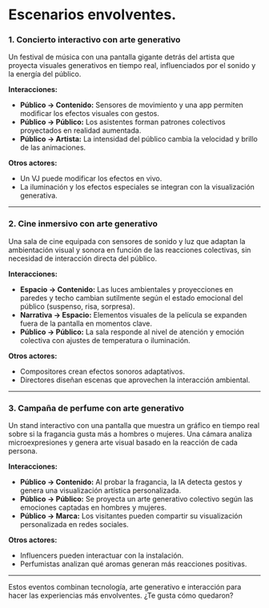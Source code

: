 ##### 

# Escenarios envolventes.



### **1. Concierto interactivo con arte generativo** 
Un festival de música con una pantalla gigante detrás del artista que proyecta visuales generativos en tiempo real, influenciados por el sonido y la energía del público.  

**Interacciones:**  
- **Público → Contenido:** Sensores de movimiento y una app permiten modificar los efectos visuales con gestos.  
- **Público → Público:** Los asistentes forman patrones colectivos proyectados en realidad aumentada.  
- **Público → Artista:** La intensidad del público cambia la velocidad y brillo de las animaciones.  

**Otros actores:**  
- Un VJ puede modificar los efectos en vivo.  
- La iluminación y los efectos especiales se integran con la visualización generativa.  

---

### **2. Cine inmersivo con arte generativo** 
Una sala de cine equipada con sensores de sonido y luz que adaptan la ambientación visual y sonora en función de las reacciones colectivas, sin necesidad de interacción directa del público.  

**Interacciones:**  
- **Espacio → Contenido:** Las luces ambientales y proyecciones en paredes y techo cambian sutilmente según el estado emocional del público (suspenso, risa, sorpresa).  
- **Narrativa → Espacio:** Elementos visuales de la película se expanden fuera de la pantalla en momentos clave.  
- **Público → Público:** La sala responde al nivel de atención y emoción colectiva con ajustes de temperatura o iluminación.  

**Otros actores:**  
- Compositores crean efectos sonoros adaptativos.  
- Directores diseñan escenas que aprovechen la interacción ambiental.  

---

### **3. Campaña de perfume con arte generativo** 
Un stand interactivo con una pantalla que muestra un gráfico en tiempo real sobre si la fragancia gusta más a hombres o mujeres. Una cámara analiza microexpresiones y genera arte visual basado en la reacción de cada persona.  

**Interacciones:**  
- **Público → Contenido:** Al probar la fragancia, la IA detecta gestos y genera una visualización artística personalizada.  
- **Público → Público:** Se proyecta un arte generativo colectivo según las emociones captadas en hombres y mujeres.  
- **Público → Marca:** Los visitantes pueden compartir su visualización personalizada en redes sociales.  

**Otros actores:**  
- Influencers pueden interactuar con la instalación.  
- Perfumistas analizan qué aromas generan más reacciones positivas.  

---

Estos eventos combinan tecnología, arte generativo e interacción para hacer las experiencias más envolventes. ¿Te gusta cómo quedaron? 
